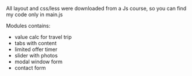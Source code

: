 All layout and css/less were downloaded from a Js course, so you can find my code only in main.js

Modules contains:
 - value calc for travel trip
 - tabs with content
 - limited offer timer
 - slider with photos
 - modal window form
 - contact form
